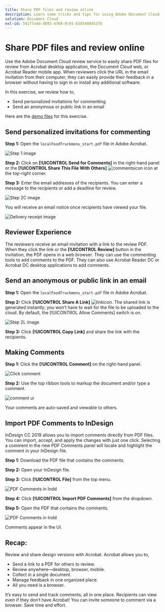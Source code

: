 ```yaml
---
title: Share PDF files and review online
description: Learn some tricks and tips for using Adobe Document Cloud
solution: Document Cloud
exl-id: 541f7a4d-d893-4768-9c91-638548845378
---
```

# Share PDF files and review online

Use the Adobe Document Cloud review service to easily share PDF files for review from Acrobat desktop application, the Document Cloud web, or Acrobat Reader mobile app. When reviewers click the URL in the email invitation from their computer, they can easily provide their feedback in a browser without having to sign in or install any additional software.

In this exercise, we review how to,

* Send personalized invitations for commenting
* Send an anonymous or public link in an email

Here are the [demo files](assets/01_Review.zip) for this exercise. 

## Send personalized invitations for commenting

**Step 1:** Open the `localFoodTruckmenu_start.pdf` file in Adobe Acrobat.

![Step 1 image](assets/Step1.png)

 **Step 2:** Click on **[!UICONTROL Send for Comments]** in the right-hand panel or the **[!UICONTROL Share This File With Others]** ![commentsicon](assets/sendforcommentsicon.png)  icon at the top-right corner. 

**Step 3:** Enter the email addresses of the recipients. You can enter a message to the recipients or add a deadline for review.

![Step 2C image](assets/Step2C.png)

You will receive an email notice once recipients have viewed your file.

![Delivery receipt image](assets/deliveryReceipt_Track.png)

## Reviewer Experience

The reviewers receive an email invitation with a link to the review PDF. When they click the link or the **[!UICONTROL Review]** button in the invitation, the PDF opens in a web browser. They can use the commenting tools to add comments to the PDF. They can also use Acrobat Reader DC or Acrobat DC desktop applications to add comments. 

## Send an anonymous or public link in an email

**Step 1:** Open the `localFoodTruckmenu_start.pdf` file in Adobe Acrobat.

**Step 2:** Click **[!UICONTROL Share A Link]** ![linkicon](assets/sendlinkicon.png). The shared link is generated instantly; you won’t have to wait for the file to be uploaded to the cloud. By default, the [!UICONTROL Allow Comments] switch is on. 

![Step 2L image](assets/Step2L.png)

**Step 3:** Click **[!UICONTROL Copy Link]** and share the link with the recipients.

## Making Comments

**Step 1:** Click the **[!UICONTROL Comment]** on the right-hand panel.

![Click comment](assets/Cselect.jpg)

**Step 2:** Use the top ribbon tools to markup the document and/or type a comment.

![comment ui](assets/commentsui.png)

Your comments are auto-saved and viewable to others.

## Import PDF Comments to InDesign

InDesign CC 2019 allows you to import comments directly from PDF files. You can import, accept, and apply the changes with just one click. Selecting a comment in the new PDF Comments panel will locate and highlight the comment in your InDesign file.

**Step 1:** Download the PDF file that contains the comments.

**Step 2:** Open your InDesign file.

**Step 3:** Click **[!UICONTROL File]** from the top menu. 

![PDF Comments in Indd](assets/inddpdf.png)

**Step 4:** Click **[!UICONTROL Import PDF Comments]** from the dropdown.

**Step 5:** Open the PDF that contains the comments. 

![PDF Comments in Indd](assets/inddpdfshown.png)

Comments appear in the UI.

## Recap:

 Review and share design versions with Acrobat. Acrobat allows you to,

* Send a link to a PDF for others to review. 
* Review anywhere—desktop, browser, mobile.
* Collect in a single document.
* Manage feedback in one organized place.
* All you need is a browser.

It’s easy to send and track comments, all in one place. Recipients can view even if they don’t have Acrobat! You can invite someone to comment via a browser. Save time and effort.
